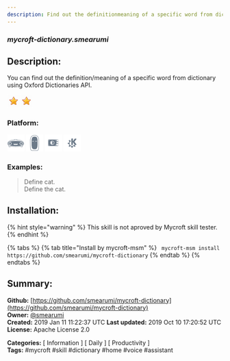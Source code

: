 ```yaml
---
description: Find out the definitionmeaning of a specific word from dictionary
---
```


### _mycroft-dictionary.smearumi_  
## Description:  
You can find out the definition/meaning of a specific word from dictionary using Oxford Dictionaries API.  
  
![](../.gitbook/assets/star.png)![](../.gitbook/assets/star.png)  
  
### Platform:  
 ![Mark I](../.gitbook/assets/mark-1-icon.png)  ![Mark II](../.gitbook/assets/mark-2-icon.png)  ![Picroft](../.gitbook/assets/picroft-icon.png)  ![plasmoid](../.gitbook/assets/kde.png)   
### Examples:  
> Define cat.  
> Define the cat.  
  
## Installation:  
{% hint style="warning" %}
This skill is not aproved by Mycroft skill tester.
{% endhint %}
    
{% tabs %}
{% tab title="Install by mycroft-msm" %}
``` mycroft-msm install https://github.com/smearumi/mycroft-dictionary```
{% endtab %}
  {% endtabs %}
    
## Summary:  
**Github:** [https://github.com/smearumi/mycroft-dictionary](https://github.com/smearumi/mycroft-dictionary)  
**Owner:** [@smearumi](https://github.com/smearumi)  
**Created:** 2019 Jan 11 11:22:37 UTC  **Last updated:** 2019 Oct 10 17:20:52 UTC  
**License:** Apache License 2.0  
  
**Categories:** [ Information ] [ Daily ] [ Productivity ]   
**Tags:** \#mycroft \#skill \#dictionary \#home \#voice \#assistant   
